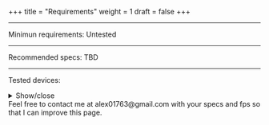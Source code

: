 +++
title = "Requirements"
weight = 1
draft = false
+++

---
Minimun requirements:
Untested

---

Recommended specs:
TBD

---
Tested devices:
<details>
  <summary>Show/close</summary>

CPU: Ryzen 5600   
GPU: RTX 3060ti   
RAM: 32GB   
    
CPU: 6500    
GPU: rtx 3050    
FPS: Smooth    
    
CPU: i5 6600    
GPU: gtx 960    
RAM: 16GB    
FPS: GPU 성능 부족    
    
CPU: i5 4590   
GPU: intel HD graphics 4600   
RAM: 8GB   
FPS: Unplayable
    
</details>
Feel free to contact me at alex01763@gmail.com with your specs and fps so that I can improve this page.